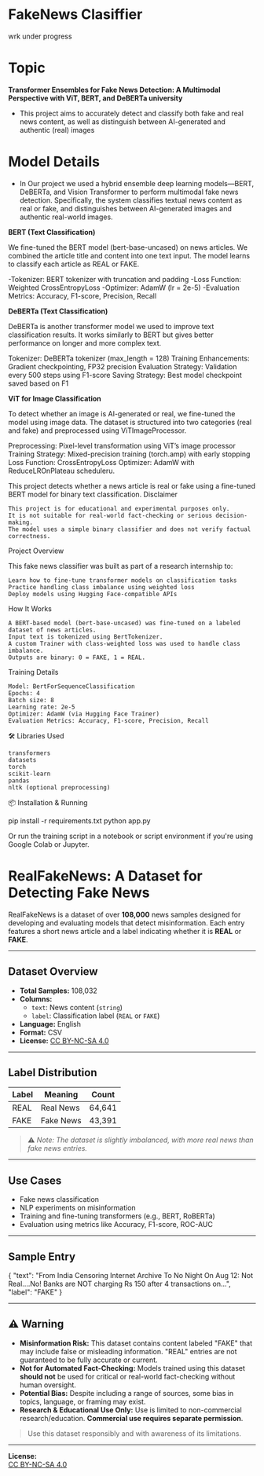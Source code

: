 # FakeNews Clasiffier
wrk under progress

# Topic #
**Transformer Ensembles for Fake News Detection: A Multimodal Perspective with ViT, BERT, and DeBERTa
university**

- This project aims to accurately detect and classify both fake and real news content, as well as distinguish between AI-generated and authentic (real) images

# Model Details #
- In Our project we used  a hybrid ensemble deep learning models—BERT, DeBERTa, and Vision Transformer to perform multimodal fake news detection. Specifically, the system classifies textual news content as real or fake, and distinguishes between AI-generated images and authentic real-world images.

**BERT (Text Classification)**

We fine-tuned the BERT model (bert-base-uncased) on news articles. We combined the article title and content into one text input. The model learns to classify each article as REAL or FAKE.

-Tokenizer: BERT tokenizer with truncation and padding
-Loss Function: Weighted CrossEntropyLoss
-Optimizer: AdamW (lr = 2e-5)
-Evaluation Metrics: Accuracy, F1-score, Precision, Recall

**DeBERTa (Text Classification)**

DeBERTa is another transformer model we used to improve text classification results. It works similarly to BERT but gives better performance on longer and more complex text.

Tokenizer: DeBERTa tokenizer (max_length = 128)
Training Enhancements: Gradient checkpointing, FP32 precision
Evaluation Strategy: Validation every 500 steps using F1-score
Saving Strategy: Best model checkpoint saved based on F1

**ViT for Image Classification**

To detect whether an image is AI-generated or real, we fine-tuned the model using image data. The dataset is structured into two categories (real and fake) and preprocessed using ViTImageProcessor.

 Preprocessing: Pixel-level transformation using ViT’s image processor
 Training Strategy: Mixed-precision training (torch.amp) with early stopping
 Loss Function: CrossEntropyLoss
 Optimizer: AdamW with ReduceLROnPlateau scheduleru.



This project detects whether a news article is real or fake using a fine-tuned BERT model for binary text classification.
Disclaimer

    This project is for educational and experimental purposes only.
    It is not suitable for real-world fact-checking or serious decision-making.
    The model uses a simple binary classifier and does not verify factual correctness.

Project Overview

This fake news classifier was built as part of a research internship to:

    Learn how to fine-tune transformer models on classification tasks
    Practice handling class imbalance using weighted loss
    Deploy models using Hugging Face-compatible APIs

How It Works

    A BERT-based model (bert-base-uncased) was fine-tuned on a labeled dataset of news articles.
    Input text is tokenized using BertTokenizer.
    A custom Trainer with class-weighted loss was used to handle class imbalance.
    Outputs are binary: 0 = FAKE, 1 = REAL.

Training Details

    Model: BertForSequenceClassification
    Epochs: 4
    Batch size: 8
    Learning rate: 2e-5
    Optimizer: AdamW (via Hugging Face Trainer)
    Evaluation Metrics: Accuracy, F1-score, Precision, Recall

🛠 Libraries Used

    transformers
    datasets
    torch
    scikit-learn
    pandas
    nltk (optional preprocessing)

📦 Installation & Running

pip install -r requirements.txt
python app.py

Or run the training script in a notebook or script environment if you're using Google Colab or Jupyter.

# RealFakeNews: A Dataset for Detecting Fake News

RealFakeNews is a dataset of over **108,000** news samples designed for developing and evaluating models that detect misinformation. Each entry features a short news article and a label indicating whether it is **REAL** or **FAKE**.

---

## Dataset Overview

- **Total Samples:** 108,032  
- **Columns:**  
  - `text`: News content (`string`)
  - `label`: Classification label (`REAL` or `FAKE`)
- **Language:** English
- **Format:** CSV  
- **License:** [CC BY-NC-SA 4.0](https://creativecommons.org/licenses/by-nc-sa/4.0/)

---

## Label Distribution

| Label | Meaning    | Count   |
|-------|------------|---------|
| REAL  | Real News  | 64,641  |
| FAKE  | Fake News  | 43,391  |

> ⚠️ *Note: The dataset is slightly imbalanced, with more real news than fake news entries.*

---

## Use Cases

- Fake news classification
- NLP experiments on misinformation
- Training and fine-tuning transformers (e.g., BERT, RoBERTa)
- Evaluation using metrics like Accuracy, F1-score, ROC-AUC

---

## Sample Entry
{
  "text": "From India Censoring Internet Archive To No Night On Aug 12: Not Real....No! Banks are NOT charging Rs 150 after 4 transactions on...",
  "label": "FAKE"
}


---

## ⚠️ Warning

- **Misinformation Risk:** This dataset contains content labeled "FAKE" that may include false or misleading information. "REAL" entries are not guaranteed to be fully accurate or current.
- **Not for Automated Fact-Checking:** Models trained using this dataset **should not** be used for critical or real-world fact-checking without human oversight.
- **Potential Bias:** Despite including a range of sources, some bias in topics, language, or framing may exist.
- **Research & Educational Use Only:** Use is limited to non-commercial research/education. **Commercial use requires separate permission**.

> Use this dataset responsibly and with awareness of its limitations.

---

**License:**  
[CC BY-NC-SA 4.0](https://creativecommons.org/licenses/by-nc-sa/4.0/)


